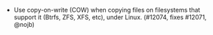 - Use copy-on-write (COW) when copying files on filesystems that support it
  (Btrfs, ZFS, XFS, etc), under Linux. (#12074, fixes #12071, @nojb)